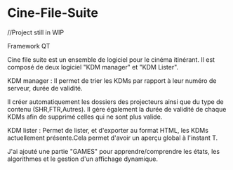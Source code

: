 # Cine-File-Suite

//Project still in WIP

Framework QT

Cine file suite est un ensemble de logiciel pour le cinéma itinérant.
Il est composé de deux logiciel "KDM manager" et "KDM Lister".

KDM manager :
Il permet de trier les KDMs par rapport à leur numéro de serveur, durée de validité.

Il créer automatiquement les dossiers des projecteurs ainsi que du type de contenu (SHR,FTR,Autres).
Il gère également la durée de validité de chaque KDMs afin de supprimé celles qui ne sont plus valide.

KDM lister :
Permet de lister, et d'exporter au format HTML, les KDMs actuellement présente.Cela permet d'avoir un aperçu global à l'instant T.

J'ai ajouté une partie "GAMES" pour apprendre/comprendre les états, les algorithmes et le gestion d'un affichage dynamique.
